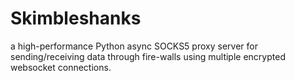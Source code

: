 # Skimbleshanks

a high-performance Python async SOCKS5 proxy server for sending/receiving data through fire-walls using multiple encrypted websocket connections.
